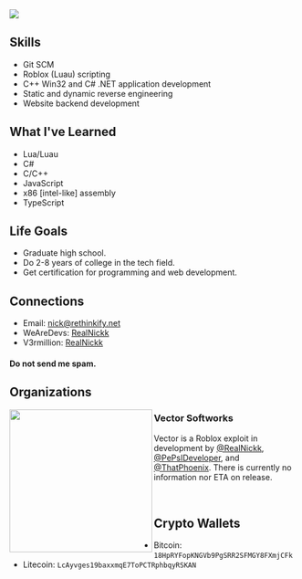<img src="https://gpvc.arturio.dev/RealNickk">

## Skills
- Git SCM
- Roblox (Luau) scripting
- C++ Win32 and C# .NET application development
- Static and dynamic reverse engineering
- Website backend development

## What I've Learned
- Lua/Luau
- C#
- C/C++
- JavaScript
- x86 [intel-like] assembly
- TypeScript

## Life Goals
- Graduate high school.
- Do 2-8 years of college in the tech field.
- Get certification for programming and web development.

## Connections
- Email:      [nick@rethinkify.net](mailto:nick@rethinkify.net)
- WeAreDevs:  [RealNickk](https://wearedevs.net/profile?uid=53326)
- V3rmillion: [RealNickk](https://v3rmillion.net/member.php?action=profile&uid=1696762)
#### Do not send me spam.

## Organizations
<p>
    <img width="250" align='left' src="https://cdn.discordapp.com/attachments/965388831232770118/997233086754463774/e.png">
</p>

### Vector Softworks
Vector is a Roblox exploit in development by [@RealNickk](https://github.com/@RealNickk), [@PePsIDeveloper](https://github.com/@PePsIDeveloper), and [@ThatPhoenix](https://github.com/ThatPhoenix). There is currently no information nor ETA on release.

<p>
    <br>
</p>   

## Crypto Wallets
- Bitcoin:  `18HpRYFopKNGVb9PgSRR2SFMGY8FXmjCFk`
- Litecoin: `LcAyvges19baxxmqE7ToPCTRphbqyRSKAN`

<!--
**LegitH3x0R/LegitH3x0R** is a ✨ _special_ ✨ repository because its `README.md` (this file) appears on your GitHub profile.

Here are some ideas to get you started:

- 🔭 I’m currently working on ...
- 🌱 I’m currently learning ...
- 👯 I’m looking to collaborate on ...
- 🤔 I’m looking for help with ...
- 💬 Ask me about ...
- 📫 How to reach me: ...
- 😄 Pronouns: ...
- ⚡ Fun fact: ...
-->
